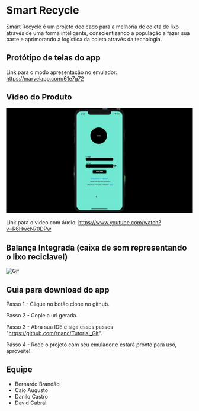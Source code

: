 # Smart Recycle

Smart Recycle é um projeto dedicado para a melhoria de coleta de lixo através de uma forma inteligente, conscientizando a população a fazer sua parte e aprimorando a logística da coleta através da tecnologia.

## Protótipo de telas do app

Link para o modo apresentação no emulador: https://marvelapp.com/61e7g72

## Video do Produto

![Gif](https://github.com/caioaugustofb/Smart-Recycle/blob/master/VIDEO%20DO%20PRODUTO.gif)

Link para o video com áudio: https://www.youtube.com/watch?v=R6HwcN70DPw

## Balança Integrada (caixa de som representando o lixo reciclavel)

![Gif](https://github.com/caioaugustofb/Smart-Recycle/blob/master/GIF%20BALAN%C3%87A.gif)

## Guia para download do app

Passo 1 - Clique no botão clone no github.

Passo 2 - Copie a url gerada.

Passo 3 - Abra sua IDE e siga esses passos "https://github.com/rnanc/Tutorial_Git".

Passo 4 - Rode o projeto com seu emulador e estará pronto para uso, aproveite!

## Equipe

* Bernardo Brandão
* Caio Augusto
* Danilo Castro
* David Cabral
